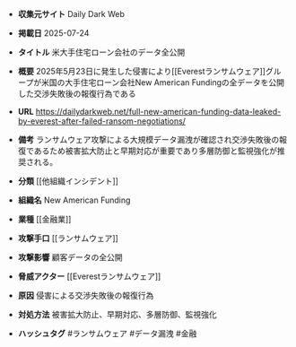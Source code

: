- **収集元サイト**
Daily Dark Web

- **掲載日**
2025-07-24

- **タイトル**
米大手住宅ローン会社のデータ全公開

- **概要**
2025年5月23日に発生した侵害により[[Everestランサムウェア]]グループが米国の大手住宅ローン会社New American Fundingの全データを公開した交渉失敗後の報復行為である

- **URL**
https://dailydarkweb.net/full-new-american-funding-data-leaked-by-everest-after-failed-ransom-negotiations/

- **備考**
ランサムウェア攻撃による大規模データ漏洩が確認され交渉失敗後の報復であるため被害拡大防止と早期対応が重要であり多層防御と監視強化が推奨される。

- **分類**
[[他組織インシデント]]

- **組織名**
New American Funding

- **業種**
[[金融業]]

- **攻撃手口**
[[ランサムウェア]]

- **攻撃影響**
顧客データの全公開

- **脅威アクター**
[[Everestランサムウェア]]

- **原因**
侵害による交渉失敗後の報復行為

- **対処方法**
被害拡大防止、早期対応、多層防御、監視強化

- **ハッシュタグ**
#ランサムウェア #データ漏洩 #金融
